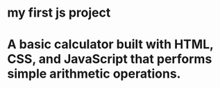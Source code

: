 # my first js project
# A basic calculator built with HTML, CSS, and JavaScript that performs simple arithmetic operations.
